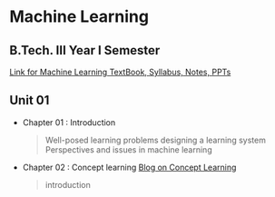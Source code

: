 # Machine Learning

## B.Tech. III Year I Semester

[Link for Machine Learning TextBook, Syllabus, Notes, PPTs](https://drive.google.com/drive/folders/1KzvX5tEbpv6LWfHRtaKzTmzh7EGpNHFG?usp=sharing)

## Unit 01

- Chapter 01 : Introduction
    > Well-posed learning problems
    > designing a learning system
    >  Perspectives and issues in machine learning
- Chapter 02 : Concept learning [Blog on Concept Learning](https://medium.com/@pralhad2481/chapter-2-concept-learning-part-1-552b05641a6e)
    > introduction
